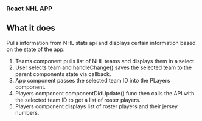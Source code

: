 ### React NHL APP ###

## What it does ##

Pulls information from NHL stats api and displays certain information based on the state of the app.

1. Teams component pulls list of NHL teams and displays them in a select.
2. User selects team and handleChange() saves the selected team to the parent components state via callback.
3. App component passes the selected team ID into the PLayers component.
4. Players component componentDidUpdate() func then calls the API with the selected team ID to get a  list of roster players.
5. Players component displays list of roster players and their jersey numbers.